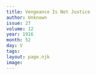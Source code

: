 ```yaml
---
title: Vengeance Is Not Justice
author: Unknown
issue: 27
volume: 12
year: 1916
month: 52
day: V
tags:
layout: page.njk
image:
---
```



